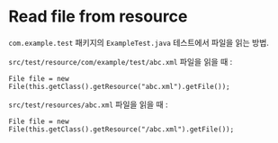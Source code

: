 # Read file from resource

`com.example.test` 패키지의 `ExampleTest.java` 테스트에서 파일을 읽는 방법.

`src/test/resource/com/example/test/abc.xml` 파일을 읽을 때 :

    File file = new File(this.getClass().getResource("abc.xml").getFile());

`src/test/resources/abc.xml` 파일을 읽을 때  :

    File file = new File(this.getClass().getResource("/abc.xml").getFile());